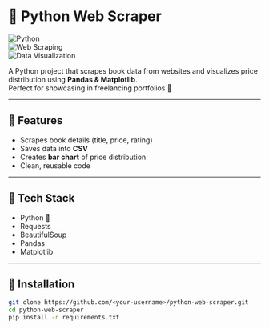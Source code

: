 # 📘 Python Web Scraper  

![Python](https://img.shields.io/badge/Python-3.8%2B-blue)  
![Web Scraping](https://img.shields.io/badge/Skill-Web%20Scraping-brightgreen)  
![Data Visualization](https://img.shields.io/badge/Skill-Data%20Visualization-orange)  

A Python project that scrapes book data from websites and visualizes price distribution using **Pandas & Matplotlib**.  
Perfect for showcasing in freelancing portfolios 🚀  

---

## 🔹 Features
- Scrapes book details (title, price, rating)  
- Saves data into **CSV**  
- Creates **bar chart** of price distribution  
- Clean, reusable code  

---

## 🔹 Tech Stack
- Python 🐍  
- Requests  
- BeautifulSoup  
- Pandas  
- Matplotlib  

---

## 🔹 Installation
```bash
git clone https://github.com/<your-username>/python-web-scraper.git
cd python-web-scraper
pip install -r requirements.txt
